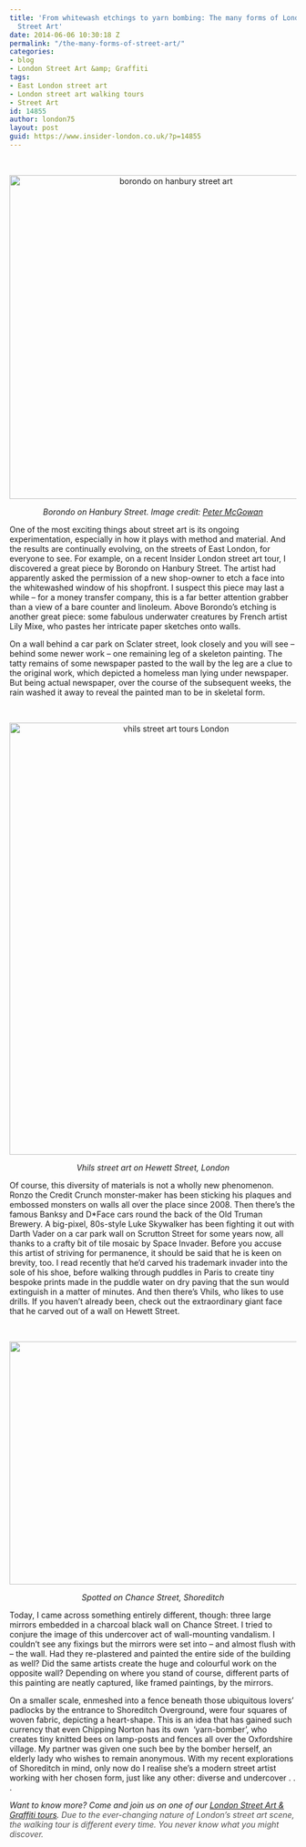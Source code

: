 ```yaml
---
title: 'From whitewash etchings to yarn bombing: The many forms of London&#8217;s
  Street Art'
date: 2014-06-06 10:30:18 Z
permalink: "/the-many-forms-of-street-art/"
categories:
- blog
- London Street Art &amp; Graffiti
tags:
- East London street art
- London street art walking tours
- Street Art
id: 14855
author: london75
layout: post
guid: https://www.insider-london.co.uk/?p=14855
---
```


&nbsp;

<p style="text-align: center;">
  <p style="text-align: center;">
    <a href="/wp-content/uploads/2014/06/borondo-on-hanbury-street-art1.jpg"><img class="alignnone size-full wp-image-14893" src="/wp-content/uploads/2014/06/borondo-on-hanbury-street-art1.jpg" alt="borondo on hanbury street art" width="569" height="569" /></a>
  </p>
  
  <p style="text-align: center;">
    <em>Borondo on Hanbury Street. Image credit: <a href="https://www.flickr.com/photos/stockcarpete/12370837103/in/photolist-jRaLST-nqhfc6" target="_blank">Peter McGowan</a></em>
  </p>
  
  <p>
    One of the most exciting things about street art is its ongoing experimentation, especially in how it plays with method and material. And the results are continually evolving, on the streets of East London, for everyone to see. For example, on a recent Insider London street art tour, I discovered a great piece by Borondo on Hanbury Street. The artist had apparently asked the permission of a new shop-owner to etch a face into the whitewashed window of his shopfront. I suspect this piece may last a while &#8211; for a money transfer company, this is a far better attention grabber than a view of a bare counter and linoleum. Above Borondo&#8217;s etching is another great piece: some fabulous underwater creatures by French artist Lily Mixe, who pastes her intricate paper sketches onto walls.
  </p>
  
  <p>
    On a wall behind a car park on Sclater street, look closely and you will see &#8211; behind some newer work &#8211; one remaining leg of a skeleton painting. The tatty remains of some newspaper pasted to the wall by the leg are a clue to the original work, which depicted a homeless man lying under newspaper. But being actual newspaper, over the course of the subsequent weeks, the rain washed it away to reveal the painted man to be in skeletal form.
  </p>
  
  <p>
    &nbsp;
  </p>
  
  <p style="text-align: center;">
    <a href="/wp-content/uploads/2014/06/vhils-street-art-tours-London1.jpg"><img class="alignnone size-full wp-image-14896" src="/wp-content/uploads/2014/06/vhils-street-art-tours-London1.jpg" alt="vhils street art tours London" width="569" height="759" /></a>
  </p>
  
  <p style="text-align: center;">
    <em>Vhils street art on Hewett Street, London</em>
  </p>
  
  <p>
    Of course, this diversity of materials is not a wholly new phenomenon. Ronzo the Credit Crunch monster-maker has been sticking his plaques and embossed monsters on walls all over the place since 2008. Then there’s the famous Banksy and D*Face cars round the back of the Old Truman Brewery. A big-pixel, 80s-style Luke Skywalker has been fighting it out with Darth Vader on a car park wall on Scrutton Street for some years now, all thanks to a crafty bit of tile mosaic by Space Invader. Before you accuse this artist of striving for permanence, it should be said that he is keen on brevity, too. I read recently that he’d carved his trademark invader into the sole of his shoe, before walking through puddles in Paris to create tiny bespoke prints made in the puddle water on dry paving that the sun would extinguish in a matter of minutes. And then there’s Vhils, who likes to use drills. If you haven’t already been, check out the extraordinary giant face that he carved out of a wall on Hewett Street.
  </p>
  
  <p>
    &nbsp;
  </p>
  
  <p style="text-align: center;">
    <a href="/wp-content/uploads/2014/06/mirrors-chance-street-art-london-tour1.jpg"><img class="alignnone size-full wp-image-14894" src="/wp-content/uploads/2014/06/mirrors-chance-street-art-london-tour1.jpg" alt="" width="569" height="427" /></a>
  </p>
  
  <p style="text-align: center;">
    <em>Spotted on Chance Street, Shoreditch</em>
  </p>
  
  <p>
    Today, I came across something entirely different, though: three large mirrors embedded in a charcoal black wall on Chance Street. I tried to conjure the image of this undercover act of wall-mounting vandalism. I couldn’t see any fixings but the mirrors were set into &#8211; and almost flush with &#8211; the wall. Had they re-plastered and painted the entire side of the building as well? Did the same artists create the huge and colourful work on the opposite wall? Depending on where you stand of course, different parts of this painting are neatly captured, like framed paintings, by the mirrors.
  </p>
  
  <p>
    On a smaller scale, enmeshed into a fence beneath those ubiquitous lovers’ padlocks by the entrance to Shoreditch Overground, were four squares of woven fabric, depicting a heart-shape. This is an idea that has gained such currency that even Chipping Norton has its own  ‘yarn-bomber’, who creates tiny knitted bees on lamp-posts and fences all over the Oxfordshire village. My partner was given one such bee by the bomber herself, an elderly lady who wishes to remain anonymous. With my recent explorations of Shoreditch in mind, only now do I realise she’s a modern street artist working with her chosen form, just like any other: diverse and undercover . . .
  </p>
  
  <p>
    <em>Want to know more? Come and join us on one of our <a href="https://www.insider-london.co.uk/tours/street-art-tour-london/" target="_blank">London Street Art & Graffiti tours</a>. <span style="color: #4d4d4d;">Due to the ever-changing nature of London’s street art scene, the walking tour is different every time. You never know what you might discover. </span></em>
  </p>
